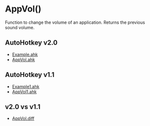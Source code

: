 
# AppVol()

Function to change the volume of an application. Returns the previous sound volume.

## AutoHotkey v2.0

- [Example.ahk]
- [AppVol.ahk]

## AutoHotkey v1.1

- [Example1.ahk]
- [AppVol1.ahk]

## v2.0 vs v1.1

- [AppVol.diff]

[Example.ahk]: #file-example-ahk
[AppVol.ahk]: #file-appvol-ahk
[Example1.ahk]: #file-example1-ahk
[AppVol1.ahk]: #file-appvol1-ahk
[AppVol.diff]: #file-appvol-diff
